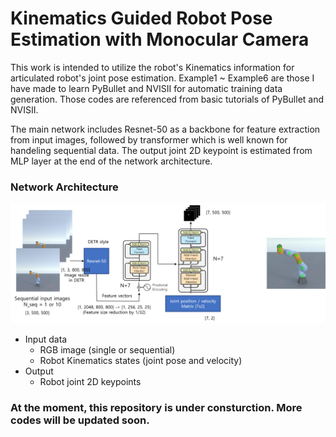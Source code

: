 # Kinematics Guided Robot Pose Estimation with Monocular Camera

This work is intended to utilize the robot's Kinematics information for articulated robot's joint pose estimation.
Example1 ~ Example6 are those I have made to learn PyBullet and NVISII for automatic training data generation.
Those codes are referenced from basic tutorials of PyBullet and NVISII.

The main network includes Resnet-50 as a backbone for feature extraction from input images, followed by transformer which is well known for handeling sequential data. The output joint 2D keypoint is estimated from MLP layer at the end of the network architecture.

### Network Architecture
![Architecture](https://github.com/peytonhong/kirope/blob/main/docs/network_architecture.png)

* Input data
  * RGB image (single or sequential)
  * Robot Kinematics states (joint pose and velocity)
* Output
  * Robot joint 2D keypoints

### At the moment, this repository is under consturction. More codes will be updated soon.
